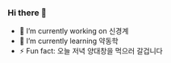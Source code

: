 ### Hi there 👋

- 🔭 I’m currently working on 신경계
- 🌱 I’m currently learning 약동학
- ⚡ Fun fact: 오늘 저녁 양대창을 먹으러 갈겁니다 

